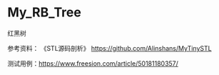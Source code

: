 # My_RB_Tree
红黑树

参考资料：
《STL源码剖析》
https://github.com/Alinshans/MyTinySTL

测试用例：https://www.freesion.com/article/50181180357/
